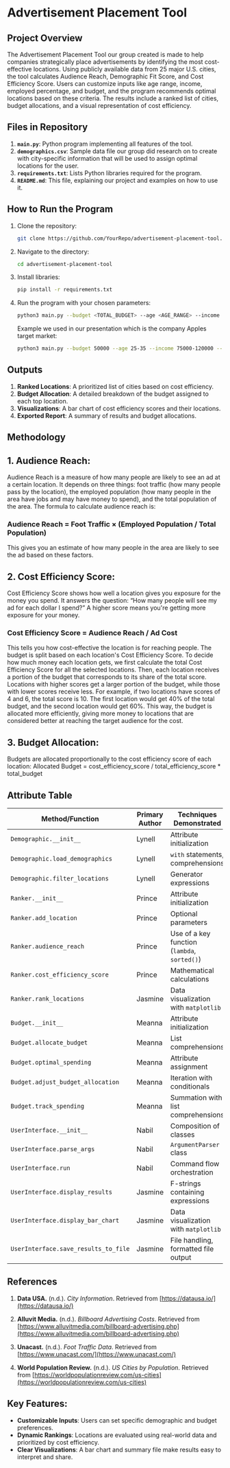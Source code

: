 # Advertisement Placement Tool

## Project Overview

The Advertisement Placement Tool our group created is made to help companies strategically place advertisements by identifying the most cost-effective locations. Using publicly available data from 25 major U.S. cities, the tool calculates Audience Reach, Demographic Fit Score, and Cost Efficiency Score. Users can customize inputs like age range, income, employed percentage, and budget, and the program recommends optimal locations based on these criteria. The results include a ranked list of cities, budget allocations, and a visual representation of cost efficiency.

## Files in Repository

1. **`main.py`**: Python program implementing all features of the tool.
2. **`demographics.csv`**: Sample data file our group did research on to create with city-specific information that will be used to assign optimal locations for the user. 
3. **`requirements.txt`**: Lists Python libraries required for the program.
4. **`README.md`**: This file, explaining our project and examples on how to use it. 


## How to Run the Program

1. Clone the repository:
   ```bash
   git clone https://github.com/YourRepo/advertisement-placement-tool.git
   ```
2. Navigate to the directory:
   ```bash
   cd advertisement-placement-tool
   ```
3. Install libraries:
   ```bash
   pip install -r requirements.txt
   ```
4. Run the program with your chosen parameters:
   ```bash
   python3 main.py --budget <TOTAL_BUDGET> --age <AGE_RANGE> --income <INCOME_RANGE> --employedpercentage <EMPLOYED_PERCENTAGE> --top_num <NUMBER_OF_LOCATIONS>
   ```
   Example we used in our presentation which is the company Apples target market:
   ```bash
   python3 main.py --budget 50000 --age 25-35 --income 75000-120000 --employedpercentage 20 --top_num 3
   ```


## Outputs

1. **Ranked Locations**: A prioritized list of cities based on cost efficiency.
2. **Budget Allocation**: A detailed breakdown of the budget assigned to each top location.
3. **Visualizations**: A bar chart of cost efficiency scores and their locations.
4. **Exported Report**: A summary of results and budget allocations.



## Methodology

## 1. **Audience Reach**:
Audience Reach is a measure of how many people are likely to see an ad at a certain location. It depends on three things: foot traffic (how many people pass by the location), the employed population (how many people in the area have jobs and may have money to spend), and the total population of the area. The formula to calculate audience reach is:

### Audience Reach = Foot Traffic × (Employed Population / Total Population)
This gives you an estimate of how many people in the area are likely to see the ad based on these factors. 

## 2. **Cost Efficiency Score**:
Cost Efficiency Score shows how well a location gives you exposure for the money you spend. It answers the question: “How many people will see my ad for each dollar I spend?” A higher score means you're getting more exposure for your money.
### Cost Efficiency Score = Audience Reach / Ad Cost
This tells you how cost-effective the location is for reaching people.
The budget is split based on each location's Cost Efficiency Score. To decide how much money each location gets, we first calculate the total Cost Efficiency Score for all the selected locations. Then, each location receives a portion of the budget that corresponds to its share of the total score. Locations with higher scores get a larger portion of the budget, while those with lower scores receive less. For example, if two locations have scores of 4 and 6, the total score is 10. The first location would get 40% of the total budget, and the second location would get 60%. This way, the budget is allocated more efficiently, giving more money to locations that are considered better at reaching the target audience for the cost.

## 3. **Budget Allocation**:
Budgets are allocated proportionally to the cost efficiency score of each location:
Allocated Budget = cost_efficiency_score / total_efficiency_score * total_budget


## Attribute Table

| **Method/Function**              | **Primary Author** | **Techniques Demonstrated**                          |
|-----------------------------------|--------------------|------------------------------------------------------|
| `Demographic.__init__`           | Lynell             | Attribute initialization                             |
| `Demographic.load_demographics`  | Lynell             | `with` statements, comprehensions                   |
| `Demographic.filter_locations`   | Lynell             | Generator expressions                                |
| `Ranker.__init__`                | Prince             | Attribute initialization                             |
| `Ranker.add_location`            | Prince             | Optional parameters                                 |
| `Ranker.audience_reach`          | Prince             | Use of a key function (`lambda`, `sorted()`)        |
| `Ranker.cost_efficiency_score`   | Prince             | Mathematical calculations                            |
| `Ranker.rank_locations`          | Jasmine            | Data visualization with `matplotlib`               |
| `Budget.__init__`                | Meanna             | Attribute initialization                             |
| `Budget.allocate_budget`         | Meanna             | List comprehensions                                 |
| `Budget.optimal_spending`        | Meanna             | Attribute assignment                                |
| `Budget.adjust_budget_allocation`| Meanna             | Iteration with conditionals                        |
| `Budget.track_spending`          | Meanna             | Summation with list comprehensions                 |
| `UserInterface.__init__`         | Nabil              | Composition of classes                             |
| `UserInterface.parse_args`       | Nabil              | `ArgumentParser` class                             |
| `UserInterface.run`              | Nabil              | Command flow orchestration                          |
| `UserInterface.display_results`  | Jasmine            | F-strings containing expressions                   |
| `UserInterface.display_bar_chart`| Jasmine            | Data visualization with `matplotlib`               |
| `UserInterface.save_results_to_file` | Jasmine         | File handling, formatted file output               |


## References

1. **Data USA.** (n.d.). *City Information*. Retrieved from [https://datausa.io/](https://datausa.io/)  

2. **Alluvit Media.** (n.d.). *Billboard Advertising Costs*. Retrieved from [https://www.alluvitmedia.com/billboard-advertising.php](https://www.alluvitmedia.com/billboard-advertising.php)  


3. **Unacast.** (n.d.). *Foot Traffic Data*. Retrieved from [https://www.unacast.com/](https://www.unacast.com/)  

4. **World Population Review.** (n.d.). *US Cities by Population*. Retrieved from [https://worldpopulationreview.com/us-cities](https://worldpopulationreview.com/us-cities)  
 


## Key Features:
- **Customizable Inputs**: Users can set specific demographic and budget preferences.
- **Dynamic Rankings**: Locations are evaluated using real-world data and prioritized by cost efficiency.
- **Clear Visualizations**: A bar chart and summary file make results easy to interpret and share.
